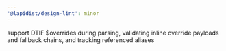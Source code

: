 ```yaml
---
'@lapidist/design-lint': minor
---
```


support DTIF $overrides during parsing, validating inline override payloads and fallback chains, and tracking referenced aliases
